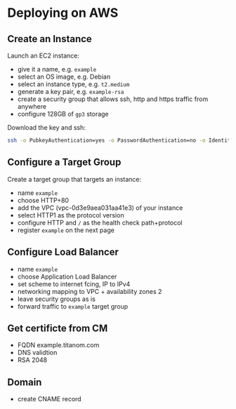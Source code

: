 # Deploying on AWS

## Create an Instance

Launch an EC2 instance:

- give it a name, e.g. `example`
- select an OS image, e.g. Debian
- select an instance type, e.g. `t2.medium`
- generate a key pair, e.g. `example-rsa`
- create a security group that allows ssh, http and https traffic from anywhere
- configure 128GB of `gp3` storage

Download the key and ssh:

```sh
ssh -o PubkeyAuthentication=yes -o PasswordAuthentication=no -o IdentitiesOnly=yes -i example-rsa.pem admin@18.197.51.187
```

## Configure a Target Group

Create a target group that targets an instance:

- name `example`
- choose HTTP+80
- add the VPC (vpc-0d3e9aea031aa41e3) of your instance
- select HTTP1 as the protocol version
- configure HTTP and `/` as the health check path+protocol
- register `example` on the next page

## Configure Load Balancer

- name `example`
- choose Application Load Balancer
- set scheme to internet fcing, IP to IPv4
- networking mapping to VPC + availability zones 2
- leave security groups as is
- forward traffic to `example` target group

## Get certificte from CM

- FQDN example.titanom.com
- DNS validtion
- RSA 2048

## Domain

- create CNAME record

